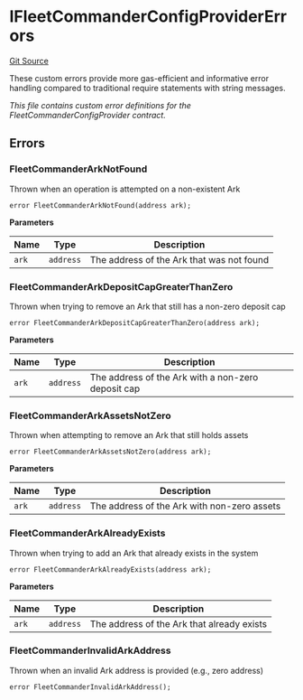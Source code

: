 # IFleetCommanderConfigProviderErrors
[Git Source](https://github.com/OasisDEX/summer-earn-protocol/blob/02b633fc64591288020c32f3fcb6421ab62209d5/src/errors/IFleetCommanderConfigProviderErrors.sol)

These custom errors provide more gas-efficient and informative error handling
compared to traditional require statements with string messages.

*This file contains custom error definitions for the FleetCommanderConfigProvider contract.*


## Errors
### FleetCommanderArkNotFound
Thrown when an operation is attempted on a non-existent Ark


```solidity
error FleetCommanderArkNotFound(address ark);
```

**Parameters**

|Name|Type|Description|
|----|----|-----------|
|`ark`|`address`|The address of the Ark that was not found|

### FleetCommanderArkDepositCapGreaterThanZero
Thrown when trying to remove an Ark that still has a non-zero deposit cap


```solidity
error FleetCommanderArkDepositCapGreaterThanZero(address ark);
```

**Parameters**

|Name|Type|Description|
|----|----|-----------|
|`ark`|`address`|The address of the Ark with a non-zero deposit cap|

### FleetCommanderArkAssetsNotZero
Thrown when attempting to remove an Ark that still holds assets


```solidity
error FleetCommanderArkAssetsNotZero(address ark);
```

**Parameters**

|Name|Type|Description|
|----|----|-----------|
|`ark`|`address`|The address of the Ark with non-zero assets|

### FleetCommanderArkAlreadyExists
Thrown when trying to add an Ark that already exists in the system


```solidity
error FleetCommanderArkAlreadyExists(address ark);
```

**Parameters**

|Name|Type|Description|
|----|----|-----------|
|`ark`|`address`|The address of the Ark that already exists|

### FleetCommanderInvalidArkAddress
Thrown when an invalid Ark address is provided (e.g., zero address)


```solidity
error FleetCommanderInvalidArkAddress();
```

